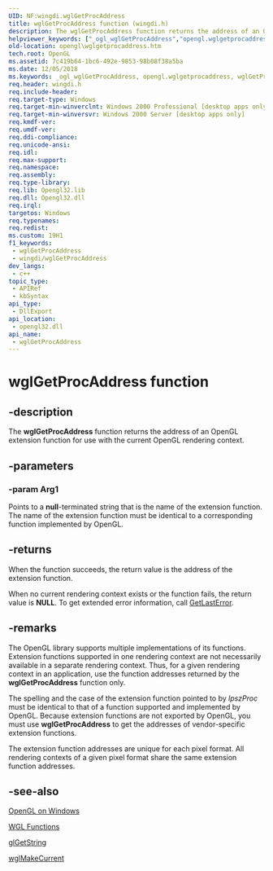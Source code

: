```yaml
---
UID: NF:wingdi.wglGetProcAddress
title: wglGetProcAddress function (wingdi.h)
description: The wglGetProcAddress function returns the address of an OpenGL extension function for use with the current OpenGL rendering context.
helpviewer_keywords: ["_ogl_wglGetProcAddress","opengl.wglgetprocaddress","wglGetProcAddress","wglGetProcAddress function [OpenGL]","wingdi/wglGetProcAddress"]
old-location: opengl\wglgetprocaddress.htm
tech.root: OpenGL
ms.assetid: 7c419b64-1bc6-492e-9853-98b08f38a5ba
ms.date: 12/05/2018
ms.keywords: _ogl_wglGetProcAddress, opengl.wglgetprocaddress, wglGetProcAddress, wglGetProcAddress function [OpenGL], wingdi/wglGetProcAddress
req.header: wingdi.h
req.include-header: 
req.target-type: Windows
req.target-min-winverclnt: Windows 2000 Professional [desktop apps only]
req.target-min-winversvr: Windows 2000 Server [desktop apps only]
req.kmdf-ver: 
req.umdf-ver: 
req.ddi-compliance: 
req.unicode-ansi: 
req.idl: 
req.max-support: 
req.namespace: 
req.assembly: 
req.type-library: 
req.lib: Opengl32.lib
req.dll: Opengl32.dll
req.irql: 
targetos: Windows
req.typenames: 
req.redist: 
ms.custom: 19H1
f1_keywords:
 - wglGetProcAddress
 - wingdi/wglGetProcAddress
dev_langs:
 - c++
topic_type:
 - APIRef
 - kbSyntax
api_type:
 - DllExport
api_location:
 - opengl32.dll
api_name:
 - wglGetProcAddress
---
```


# wglGetProcAddress function


## -description

The <b>wglGetProcAddress</b> function returns the address of an OpenGL extension function for use with the current OpenGL rendering context.

## -parameters

### -param Arg1

Points to a <b>null</b>-terminated string that is the name of the extension function. The name of the extension function must be identical to a corresponding function implemented by OpenGL.

## -returns

When the function succeeds, the return value is the address of the extension function.

When no current rendering context exists or the function fails, the return value is <b>NULL</b>. To get extended error information, call <a href="https://docs.microsoft.com/windows/desktop/api/errhandlingapi/nf-errhandlingapi-getlasterror">GetLastError</a>.

## -remarks

The OpenGL library supports multiple implementations of its functions. Extension functions supported in one rendering context are not necessarily available in a separate rendering context. Thus, for a given rendering context in an application, use the function addresses returned by the <b>wglGetProcAddress</b> function only.

The spelling and the case of the extension function pointed to by <i>lpszProc</i> must be identical to that of a function supported and implemented by OpenGL. Because extension functions are not exported by OpenGL, you must use <b>wglGetProcAddress</b> to get the addresses of vendor-specific extension functions.

The extension function addresses are unique for each pixel format. All rendering contexts of a given pixel format share the same extension function addresses.

## -see-also

<a href="https://docs.microsoft.com/windows/desktop/OpenGL/opengl-on-windows-nt--windows-2000--and-windows-95-98">OpenGL on Windows</a>



<a href="https://docs.microsoft.com/windows/desktop/OpenGL/wgl-functions">WGL Functions</a>



<a href="https://docs.microsoft.com/windows/desktop/OpenGL/glgetstring">glGetString</a>



<a href="https://docs.microsoft.com/windows/desktop/api/wingdi/nf-wingdi-wglmakecurrent">wglMakeCurrent</a>

